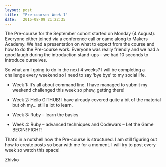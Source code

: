 ```yaml
---
layout: post
title:  "Pre-course: Week 1"
date:   2015-08-09 21:22:35
---
```


The Pre-course for the September cohort started on Monday (4 August). Everyone either joined via a conference call or came along to Makers Academy. We had a presentation on what to expect from the course and how to do the Pre-course work. Everyone was really friendly and we had a good laugh during the introduction stand-ups – we had 10 seconds to introduce ourselves.

So what am I going to do in the next 4 weeks? I will be completing a challenge every weekend so I need to say ‘bye bye’ to my social life.

*	Week 1: It’s all about command line. I have managed to submit my weekend challenged this week so phew, getting there!

*	Week 2: Hello GITHUB! I have already covered quite a bit of the material but oh my… still a lot to learn.

*	Week 3: Ruby – learn the basics

*   Week 4: Ruby – advanced techniques and Codewars – Let the Game BEGIN! FIGHT!

That’s in a nutshell how the Pre-course is structured. I am still figuring out how to create posts so bear with me for a moment. I will try to post every week so watch this space!

Zhivko